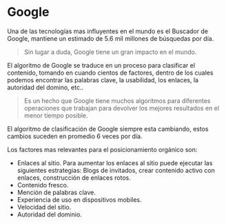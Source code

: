 # Google 

Una de las tecnologías mas influyentes en el mundo es el Buscador de Google, mantiene un estimado de 5.6 mil millones de búsquedas por día.

> Sin lugar a duda, Google tiene un gran impacto en el mundo.

El algoritmo de Google se traduce en un proceso para clasificar el contenido, tomando en cuando cientos de factores, dentro de los cuales podemos encontrar las palabras clave, la usabilidad, los enlaces, la autoridad del domino, etc..

> Es un hecho que Google tiene muchos algoritmos para diferentes operaciones que trabajan para devolver los mejores resultados en el menor tiempo posible.

El algoritmo de clasificación de Google siempre esta cambiando, estos cambios suceden en promedio 6 veces por día.

Los factores mas relevantes para el posicionamiento orgánico son:
- Enlaces al sitio. Para aumentar los enlaces al sitio puede ejecutar las siguientes estrategias: Blogs de invitados, crear contenido activo con enlaces, construcción de enlaces rotos.
- Contenido fresco.
- Mención de palabras clave.
- Experiencia de uso en dispositivos mobiles.
- Velocidad del sitio.
- Autoridad del dominio.